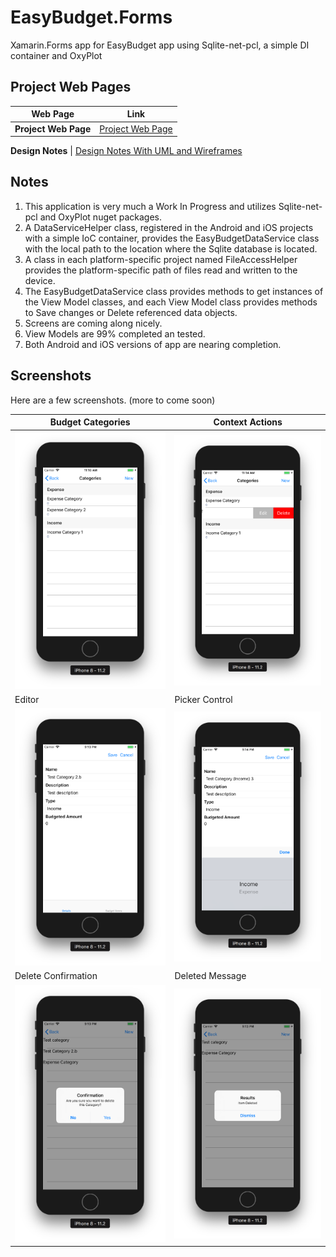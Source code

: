# EasyBudget.Forms
Xamarin.Forms app for EasyBudget app using Sqlite-net-pcl, a simple DI container and OxyPlot

## Project Web Pages
**Web Page** | **Link**
--------|--------
**Project Web Page** | [Project Web Page](http://www.crawfordnetsolutions.com/projects/easybudget-1-0-beta/)

**Design Notes** | [Design Notes With UML and Wireframes](http://www.crawfordnetsolutions.com/projects/easybudget-1-0-beta/easybudget-design-notes-v1-0/)

## Notes
1) This application is very much a Work In Progress and utilizes Sqlite-net-pcl and OxyPlot nuget packages.
2) A DataServiceHelper class, registered in the Android and iOS projects with a simple IoC container, provides the EasyBudgetDataService class with the local path to the location where the Sqlite database is located. 
3) A class in each platform-specific project named FileAccessHelper provides the platform-specific path of files read and written to the device.
4) The EasyBudgetDataService class provides methods to get instances of the View Model classes, and each View Model class provides methods to Save changes or Delete referenced data objects.
5) Screens are coming along nicely. 
6) View Models are 99% completed an tested. 
7) Both Android and iOS versions of app are nearing completion.

## Screenshots
Here are a few screenshots. (more to come soon)

Budget Categories | Context Actions
--------|--------
![Categories](./images/budget_categories_listview.png) | ![Context](./images/budget_categories_listview_contextactions.png)
Editor | Picker Control
![Editor](./images/budget_category_editor.png) | ![Picker](./images/budget_category_edits_picker.png)
Delete Confirmation | Deleted Message
![Confirmation](./images/budget_category_delete_confirmation.png) | ![Message](./images/budget_category_deleted_message.png)

